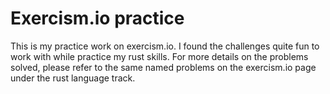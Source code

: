 # Exercism.io practice

This is my practice work on exercism.io. I found the challenges quite fun to work with while practice my rust skills.
For more details on the problems solved, please refer to the same named problems on the exercism.io page under the
rust language track.
